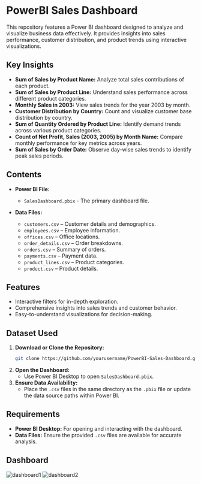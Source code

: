 # PowerBI Sales Dashboard

This repository features a Power BI dashboard designed to analyze and visualize business data effectively. It provides insights into sales performance, customer distribution, and product trends using interactive visualizations.

## Key Insights
- **Sum of Sales by Product Name:** Analyze total sales contributions of each product.
- **Sum of Sales by Product Line:** Understand sales performance across different product categories.
- **Monthly Sales in 2003:** View sales trends for the year 2003 by month.
- **Customer Distribution by Country:** Count and visualize customer base distribution by country.
- **Sum of Quantity Ordered by Product Line:** Identify demand trends across various product categories.
- **Count of Net Profit, Sales (2003, 2005) by Month Name:** Compare monthly performance for key metrics across years.
- **Sum of Sales by Order Date:** Observe day-wise sales trends to identify peak sales periods.

## Contents
- **Power BI File:**
  - `SalesDashboard.pbix` - The primary dashboard file.

- **Data Files:**
  - `customers.csv` – Customer details and demographics.
  - `employees.csv` – Employee information.
  - `offices.csv` – Office locations.
  - `order_details.csv` – Order breakdowns.
  - `orders.csv` – Summary of orders.
  - `payments.csv` – Payment data.
  - `product_lines.csv` – Product categories.
  - `product.csv` – Product details.

## Features
- Interactive filters for in-depth exploration.
- Comprehensive insights into sales trends and customer behavior.
- Easy-to-understand visualizations for decision-making.

## Dataset Used
1. **Download or Clone the Repository:**
   ```bash
   git clone https://github.com/yourusername/PowerBI-Sales-Dashboard.git
   ```
2. **Open the Dashboard:**
   - Use Power BI Desktop to open `SalesDashboard.pbix`.
3. **Ensure Data Availability:**
   - Place the `.csv` files in the same directory as the `.pbix` file or update the data source paths within Power BI.

## Requirements
- **Power BI Desktop:** For opening and interacting with the dashboard.
- **Data Files:** Ensure the provided `.csv` files are available for accurate analysis.

## Dashboard
![dashboard1](https://github.com/user-attachments/assets/34fdacdf-ba0a-4d4d-a6ea-c93c6b33f86d)
![dashboard2](https://github.com/user-attachments/assets/c8492be4-f65f-41dd-83e3-ea96ba423508)



